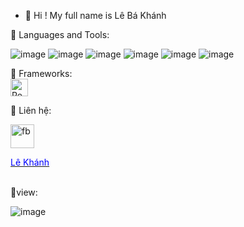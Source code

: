 
- 👋 Hi ! My full name is Lê Bá Khánh

🚀 Languages and Tools:

![image](https://user-images.githubusercontent.com/65387242/159687076-87e6602f-2939-4786-b248-60194f5752c1.png) 
![image](https://user-images.githubusercontent.com/65387242/159687117-35f6ddd1-9b72-4df0-835d-e9a453ce3fb3.png)
![image](https://user-images.githubusercontent.com/65387242/159687135-be0cd00f-16c3-4581-af6a-ee5a227f208b.png)
![image](https://user-images.githubusercontent.com/65387242/159687154-63322a93-cd0a-4282-b3d4-31828c9c7196.png)
![image](https://user-images.githubusercontent.com/65387242/159687168-02a5f104-4299-4b5f-bd7f-0cfbca3c3377.png)
![image](https://camo.githubusercontent.com/bade1a981ea28e4692609fb96b97c36f880e3089de921988ff379b690498ad3a/68747470733a2f2f696d672e69636f6e73382e636f6d2f6e6f6c616e2f36342f6a6176612d636f666665652d6375702d6c6f676f2e706e67)

🚀 Frameworks:<br/>
<a href="https://reactjs.org/" title="React" rel="nofollow">
       <img src="https://github.com/get-icon/geticon/raw/master/icons/react.svg" alt="React" width="28px" height="28px" style="max-width: 100%;">
</a>

👋 Liên hệ: <br/>

<a href="https://www.facebook.com/Leebask.KP/" title="Facebook" rel="nofollow">
       <img src="https://upload.wikimedia.org/wikipedia/commons/thumb/1/16/Facebook-icon-1.png/600px-Facebook-icon-1.png" alt="fb" width="38px" height="38px" style="max-width: 100%;">
       <p style="color: blue">Lê Khánh</p>
</a>
<br/>
👀view:

![image](https://user-images.githubusercontent.com/65387242/159687925-1dfe54d3-0bae-4c73-8428-e56599908285.png)





